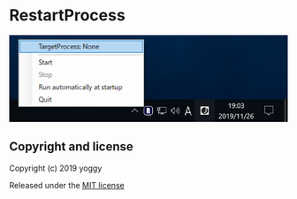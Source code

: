 # RestartProcess
![img01.png](img01.png)

## Copyright and license
Copyright (c) 2019 yoggy

Released under the [MIT license](LICENSE.txt)